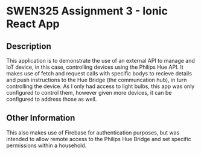 # SWEN325 Assignment 3 - Ionic React App

## Description

This application is to demonstrate the use of an external API to manage and IoT device, in this case, controlling devices using the Philips Hue API.
It makes use of fetch and request calls with specific bodys to recieve details and push instructions to the Hue Bridge (the communcation hub), in turn controlling the device.
As I only had access to light bulbs, this app was only configured to control them, however given more devices, it can be configured to address those as well.

## Other Information

This also makes use of Firebase for authentication purposes, but was intended to allow remote access to the Philips Hue Bridge and set specific permissions within a household.
